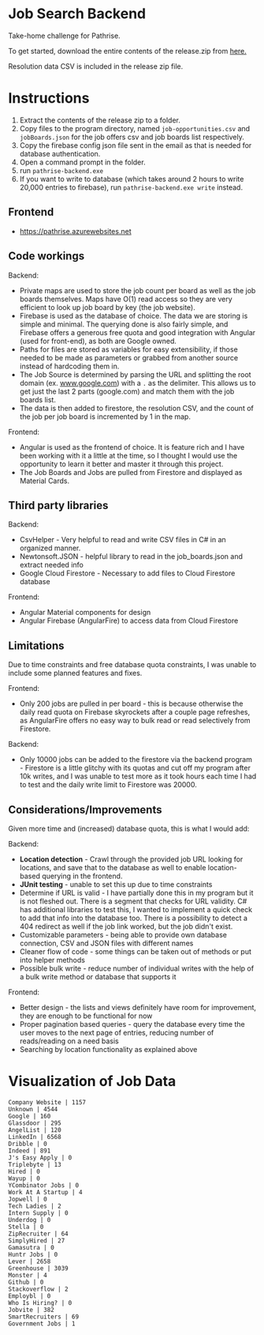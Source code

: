 # Job Search Backend
Take-home challenge for Pathrise.

To get started, download the entire contents of the release.zip from [here.](https://github.com/PranavSakthivel/pathrise-backend/releases)

Resolution data CSV is included in the release zip file.


# Instructions

 1. Extract the contents of the release zip to a folder.
 2. Copy files to the program directory, named `job-opportunities.csv` and `jobBoards.json` for the job offers csv and job boards list respectively.
 3. Copy the firebase config json file sent in the email as that is needed for database authentication.
 4. Open a command prompt in the folder.
 5. run `pathrise-backend.exe`
 6. If you want to write to database (which takes around 2 hours to write 20,000 entries to firebase), run `pathrise-backend.exe write` instead.

## Frontend

 - https://pathrise.azurewebsites.net

## Code workings

Backend: 
 - Private maps are used to store the job count per board as well as the job boards themselves. Maps have O(1) read access so they are very efficient to look up job board by key (the job website).
 - Firebase is used as the database of choice. The data we are storing is simple and minimal. The querying done is also fairly simple, and Firebase offers a generous free quota and good integration with Angular (used for front-end), as both are Google owned.
 - Paths for files are stored as variables for easy extensibility, if those needed to be made as parameters or grabbed from another source instead of hardcoding them in.
 - The Job Source is determined by parsing the URL and splitting the root domain (ex. www.google.com) with a `.` as the delimiter. This allows us to get just the last 2 parts (google.com) and match them with the job boards list.
 - The data is then added to firestore, the resolution CSV, and the count of the job per job board is incremented by 1 in the map.

Frontend:

 - Angular is used as the frontend of choice. It is feature rich and I have been working with it a little at the time, so I thought I would use the opportunity to learn it better and master it through this project.
 - The Job Boards and Jobs are pulled from Firestore and displayed as Material Cards.

## Third party libraries
Backend:
 - CsvHelper - Very helpful to read and write CSV files in C# in an organized manner.
 - Newtonsoft.JSON - helpful library to read in the job_boards.json and extract needed info
 - Google Cloud Firestore - Necessary to add files to Cloud Firestore database

Frontend:
 - Angular Material components for design
 - Angular Firebase (AngularFire) to access data from Cloud Firestore

## Limitations

 Due to time constraints and free database quota constraints, I was unable to include some planned features and fixes.

Frontend:
 - Only 200 jobs are pulled in per board - this is because otherwise the daily read quota on Firebase skyrockets after a couple page refreshes, as AngularFire offers no easy way to bulk read or read selectively from Firestore.

Backend:
 - Only 10000 jobs can be added to the firestore via the backend program - Firestore is a little glitchy with its quotas and cut off my program after 10k writes, and I was unable to test more as it took hours each time I had to test and the daily write limit to Firestore was 20000. 

## Considerations/Improvements

Given more time and (increased) database quota, this is what I would add:

Backend:
 - **Location detection** - Crawl through the provided job URL looking for locations, and save that to the database as well to enable location-based querying in the frontend.
 - **JUnit testing** - unable to set this up due to time constraints
 - Determine if URL is valid - I have partially done this in my program but it is not fleshed out. There is a segment that checks for URL validity. C# has additional libraries to test this, I wanted to implement a quick check to add that info into the database too. There is a possibility to detect a 404 redirect as well if the job link worked, but the job didn't exist.
 - Customizable parameters - being able to provide own database connection, CSV and JSON files with different names
 - Cleaner flow of code - some things can be taken out of methods or put into helper methods
 - Possible bulk write - reduce number of individual writes with the help of a bulk write method or database that supports it
 
 Frontend:
 - Better design - the lists and views definitely have room for improvement, they are enough to be functional for now
 - Proper pagination based queries - query the database every time the user moves to the next page of entries, reducing number of reads/reading on a need basis
 - Searching by location functionality as explained above

# Visualization of Job Data

	Company Website | 1157
    Unknown | 4544
    Google | 160
    Glassdoor | 295
    AngelList | 120
    LinkedIn | 6568
    Dribble | 0
    Indeed | 891
    J's Easy Apply | 0
    Triplebyte | 13
    Hired | 0
    Wayup | 0
    YCombinator Jobs | 0
    Work At A Startup | 4
    Jopwell | 0
    Tech Ladies | 2
    Intern Supply | 0
    Underdog | 0
    Stella | 0
    ZipRecruiter | 64
    SimplyHired | 27
    Gamasutra | 0
    Huntr Jobs | 0
    Lever | 2658
    Greenhouse | 3039
    Monster | 4
    Github | 0
    Stackoverflow | 2
    Employbl | 0
    Who Is Hiring? | 0
    Jobvite | 382
    SmartRecruiters | 69
    Government Jobs | 1
